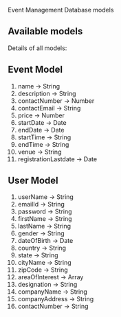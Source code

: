 Event Management Database models

## Available models

Details of all models:

## Event Model

1. name -> String
2. description -> String
3. contactNumber -> Number
4. contactEmail -> String
5. price -> Number
6. startDate -> Date
7. endDate -> Date
8. startTime -> String
9. endTime -> String
10. venue -> String
11. registrationLastdate -> Date

## User Model

1.  userName -> String
2.  emailId -> String
3.  password -> String
4.  firstName -> String
5.  lastName -> String
6.  gender -> String
7.  dateOfBirth -> Date
8.  country -> String
9.  state -> String
10. cityName -> String
11. zipCode -> String
12. areaOfInterest -> Array
13. designation -> String
14. companyName -> String
15. companyAddress -> String
16. contactNumber -> String
